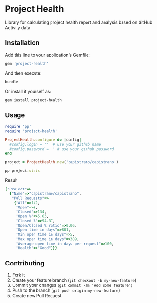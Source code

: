 # Project Health

Library for calculating project health report and analysis based on GitHub Activity data

## Installation

Add this line to your application's Gemfile:

```ruby
gem 'project-health'
```

And then execute:

```bash
bundle
```

Or install it yourself as:

```bash
gem install project-health
```

## Usage

```ruby
require 'pp'
require 'project-health'

ProjectHealth.configure do |config|
  #config.login = ''  # use your github name
  #config.password = '' # use your github password
end

project = ProjectHealth.new('capistrano/capistrano')

pp project.stats
```

Result

```ruby
{"Project"=>
  {"Name"=>"capistrano/capistrano",
   "Pull Requests"=>
    {"All"=>142,
     "Open"=>8,
     "Closed"=>134,
     "Open %"=>5.63,
     "Closed %"=>94.37,
     "Open/Closed % ratio"=>0.06,
     "Open time in days"=>801,
     "Min open time in days"=>5,
     "Max open time in days"=>389,
     "Average open time in days per request"=>100,
     "Health"=>"Good"}}}
```


## Contributing

1. Fork it
2. Create your feature branch (`git checkout -b my-new-feature`)
3. Commit your changes (`git commit -am 'Add some feature'`)
4. Push to the branch (`git push origin my-new-feature`)
5. Create new Pull Request
